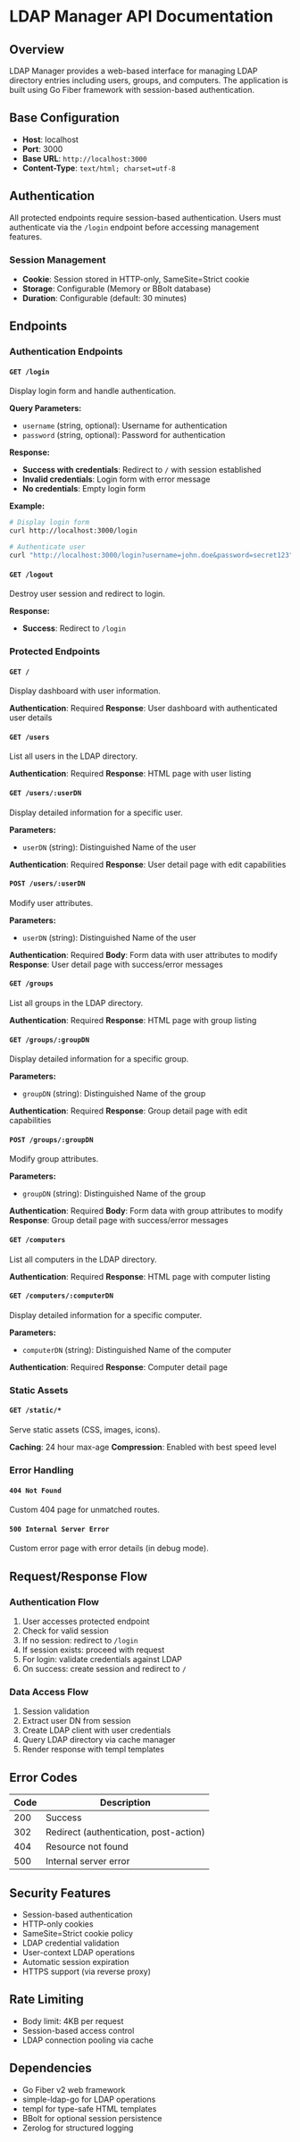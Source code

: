 # LDAP Manager API Documentation

## Overview
LDAP Manager provides a web-based interface for managing LDAP directory entries including users, groups, and computers. The application is built using Go Fiber framework with session-based authentication.

## Base Configuration
- **Host**: localhost
- **Port**: 3000
- **Base URL**: `http://localhost:3000`
- **Content-Type**: `text/html; charset=utf-8`

## Authentication
All protected endpoints require session-based authentication. Users must authenticate via the `/login` endpoint before accessing management features.

### Session Management
- **Cookie**: Session stored in HTTP-only, SameSite=Strict cookie
- **Storage**: Configurable (Memory or BBolt database)
- **Duration**: Configurable (default: 30 minutes)

## Endpoints

### Authentication Endpoints

#### `GET /login`
Display login form and handle authentication.

**Query Parameters:**
- `username` (string, optional): Username for authentication
- `password` (string, optional): Password for authentication

**Response:**
- **Success with credentials**: Redirect to `/` with session established
- **Invalid credentials**: Login form with error message
- **No credentials**: Empty login form

**Example:**
```bash
# Display login form
curl http://localhost:3000/login

# Authenticate user
curl "http://localhost:3000/login?username=john.doe&password=secret123"
```

#### `GET /logout`
Destroy user session and redirect to login.

**Response:**
- **Success**: Redirect to `/login`

### Protected Endpoints

#### `GET /`
Display dashboard with user information.

**Authentication**: Required
**Response**: User dashboard with authenticated user details

#### `GET /users`
List all users in the LDAP directory.

**Authentication**: Required
**Response**: HTML page with user listing

#### `GET /users/:userDN`
Display detailed information for a specific user.

**Parameters:**
- `userDN` (string): Distinguished Name of the user

**Authentication**: Required
**Response**: User detail page with edit capabilities

#### `POST /users/:userDN`
Modify user attributes.

**Parameters:**
- `userDN` (string): Distinguished Name of the user

**Authentication**: Required
**Body**: Form data with user attributes to modify
**Response**: User detail page with success/error messages

#### `GET /groups`
List all groups in the LDAP directory.

**Authentication**: Required
**Response**: HTML page with group listing

#### `GET /groups/:groupDN`
Display detailed information for a specific group.

**Parameters:**
- `groupDN` (string): Distinguished Name of the group

**Authentication**: Required
**Response**: Group detail page with edit capabilities

#### `POST /groups/:groupDN`
Modify group attributes.

**Parameters:**
- `groupDN` (string): Distinguished Name of the group

**Authentication**: Required
**Body**: Form data with group attributes to modify
**Response**: Group detail page with success/error messages

#### `GET /computers`
List all computers in the LDAP directory.

**Authentication**: Required
**Response**: HTML page with computer listing

#### `GET /computers/:computerDN`
Display detailed information for a specific computer.

**Parameters:**
- `computerDN` (string): Distinguished Name of the computer

**Authentication**: Required
**Response**: Computer detail page

### Static Assets

#### `GET /static/*`
Serve static assets (CSS, images, icons).

**Caching**: 24 hour max-age
**Compression**: Enabled with best speed level

### Error Handling

#### `404 Not Found`
Custom 404 page for unmatched routes.

#### `500 Internal Server Error`
Custom error page with error details (in debug mode).

## Request/Response Flow

### Authentication Flow
1. User accesses protected endpoint
2. Check for valid session
3. If no session: redirect to `/login`
4. If session exists: proceed with request
5. For login: validate credentials against LDAP
6. On success: create session and redirect to `/`

### Data Access Flow
1. Session validation
2. Extract user DN from session
3. Create LDAP client with user credentials
4. Query LDAP directory via cache manager
5. Render response with templ templates

## Error Codes

| Code | Description |
|------|-------------|
| 200  | Success |
| 302  | Redirect (authentication, post-action) |
| 404  | Resource not found |
| 500  | Internal server error |

## Security Features

- Session-based authentication
- HTTP-only cookies
- SameSite=Strict cookie policy
- LDAP credential validation
- User-context LDAP operations
- Automatic session expiration
- HTTPS support (via reverse proxy)

## Rate Limiting
- Body limit: 4KB per request
- Session-based access control
- LDAP connection pooling via cache

## Dependencies
- Go Fiber v2 web framework
- simple-ldap-go for LDAP operations
- templ for type-safe HTML templates
- BBolt for optional session persistence
- Zerolog for structured logging